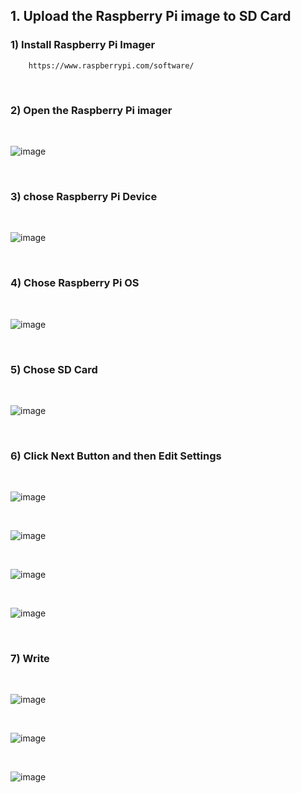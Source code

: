 
## 1. Upload the Raspberry Pi image to SD Card

### 1) Install Raspberry Pi Imager 
     
        https://www.raspberrypi.com/software/

<br/>

### 2) Open the Raspberry Pi imager
<br/>

![image](https://github.com/user-attachments/assets/d6adaf82-cb23-4591-a327-02b50e31c1f0)

<br/>

### 3) chose Raspberry Pi Device 
<br/>

![image](https://github.com/user-attachments/assets/b246d343-347b-4cc3-a6ef-47d7405ee8ee)

<br/>

### 4) Chose Raspberry Pi OS
<br/>

![image](https://github.com/user-attachments/assets/3cd69919-bc29-4dbd-9faa-6fc2a3e96f91)

<br/>

### 5) Chose SD Card
<br/>

![image](https://github.com/user-attachments/assets/c6fc4541-b942-458b-849f-fecb9c68d80a)

<br/>

### 6) Click Next Button and then Edit Settings
<br/>

![image](https://github.com/user-attachments/assets/ce82bddf-c6f1-46c3-b6b0-94cb20308ad9)

<br/>

![image](https://github.com/user-attachments/assets/c5f6abee-a97a-48ff-8911-501568b37132)

<br/>

![image](https://github.com/user-attachments/assets/6e7acfbd-59b5-4a4b-93e9-087103e202da)

<br/>

![image](https://github.com/user-attachments/assets/caabdb49-396c-409e-94b6-7b6ca63442b2)

<br/>

### 7) Write
<br/>

![image](https://github.com/user-attachments/assets/a032f216-b661-4ef1-b360-e21cd62a258d)

<br/>

![image](https://github.com/user-attachments/assets/9961da59-25d6-4a5b-85f3-0f2ed74acfc4)

<br/>

![image](https://github.com/user-attachments/assets/eaa06532-2ae4-4194-bfb0-6ba9fe1f47fb)

<br/>















